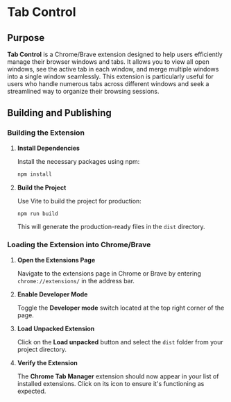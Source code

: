 # Tab Control

## Purpose

**Tab Control** is a Chrome/Brave extension designed to help users efficiently manage their browser windows and tabs. It allows you to view all open windows, see the active tab in each window, and merge multiple windows into a single window seamlessly. This extension is particularly useful for users who handle numerous tabs across different windows and seek a streamlined way to organize their browsing sessions.

## Building and Publishing

### Building the Extension

1. **Install Dependencies**

   Install the necessary packages using npm:

   ```bash
   npm install
   ```

2. **Build the Project**

   Use Vite to build the project for production:

   ```bash
   npm run build
   ```

   This will generate the production-ready files in the `dist` directory.

### Loading the Extension into Chrome/Brave

1. **Open the Extensions Page**

   Navigate to the extensions page in Chrome or Brave by entering `chrome://extensions/` in the address bar.

2. **Enable Developer Mode**

   Toggle the **Developer mode** switch located at the top right corner of the page.

3. **Load Unpacked Extension**

   Click on the **Load unpacked** button and select the `dist` folder from your project directory.

4. **Verify the Extension**

   The **Chrome Tab Manager** extension should now appear in your list of installed extensions. Click on its icon to ensure it's functioning as expected.
